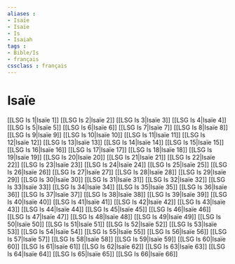 ```yaml
---
aliases : 
- Isaïe
- Isaïe
- Is
- Isaiah
tags : 
- Bible/Is
- français
cssclass : français
---
```


# Isaïe

[[LSG Is 1|Isaïe 1]]
[[LSG Is 2|Isaïe 2]]
[[LSG Is 3|Isaïe 3]]
[[LSG Is 4|Isaïe 4]]
[[LSG Is 5|Isaïe 5]]
[[LSG Is 6|Isaïe 6]]
[[LSG Is 7|Isaïe 7]]
[[LSG Is 8|Isaïe 8]]
[[LSG Is 9|Isaïe 9]]
[[LSG Is 10|Isaïe 10]]
[[LSG Is 11|Isaïe 11]]
[[LSG Is 12|Isaïe 12]]
[[LSG Is 13|Isaïe 13]]
[[LSG Is 14|Isaïe 14]]
[[LSG Is 15|Isaïe 15]]
[[LSG Is 16|Isaïe 16]]
[[LSG Is 17|Isaïe 17]]
[[LSG Is 18|Isaïe 18]]
[[LSG Is 19|Isaïe 19]]
[[LSG Is 20|Isaïe 20]]
[[LSG Is 21|Isaïe 21]]
[[LSG Is 22|Isaïe 22]]
[[LSG Is 23|Isaïe 23]]
[[LSG Is 24|Isaïe 24]]
[[LSG Is 25|Isaïe 25]]
[[LSG Is 26|Isaïe 26]]
[[LSG Is 27|Isaïe 27]]
[[LSG Is 28|Isaïe 28]]
[[LSG Is 29|Isaïe 29]]
[[LSG Is 30|Isaïe 30]]
[[LSG Is 31|Isaïe 31]]
[[LSG Is 32|Isaïe 32]]
[[LSG Is 33|Isaïe 33]]
[[LSG Is 34|Isaïe 34]]
[[LSG Is 35|Isaïe 35]]
[[LSG Is 36|Isaïe 36]]
[[LSG Is 37|Isaïe 37]]
[[LSG Is 38|Isaïe 38]]
[[LSG Is 39|Isaïe 39]]
[[LSG Is 40|Isaïe 40]]
[[LSG Is 41|Isaïe 41]]
[[LSG Is 42|Isaïe 42]]
[[LSG Is 43|Isaïe 43]]
[[LSG Is 44|Isaïe 44]]
[[LSG Is 45|Isaïe 45]]
[[LSG Is 46|Isaïe 46]]
[[LSG Is 47|Isaïe 47]]
[[LSG Is 48|Isaïe 48]]
[[LSG Is 49|Isaïe 49]]
[[LSG Is 50|Isaïe 50]]
[[LSG Is 51|Isaïe 51]]
[[LSG Is 52|Isaïe 52]]
[[LSG Is 53|Isaïe 53]]
[[LSG Is 54|Isaïe 54]]
[[LSG Is 55|Isaïe 55]]
[[LSG Is 56|Isaïe 56]]
[[LSG Is 57|Isaïe 57]]
[[LSG Is 58|Isaïe 58]]
[[LSG Is 59|Isaïe 59]]
[[LSG Is 60|Isaïe 60]]
[[LSG Is 61|Isaïe 61]]
[[LSG Is 62|Isaïe 62]]
[[LSG Is 63|Isaïe 63]]
[[LSG Is 64|Isaïe 64]]
[[LSG Is 65|Isaïe 65]]
[[LSG Is 66|Isaïe 66]]
